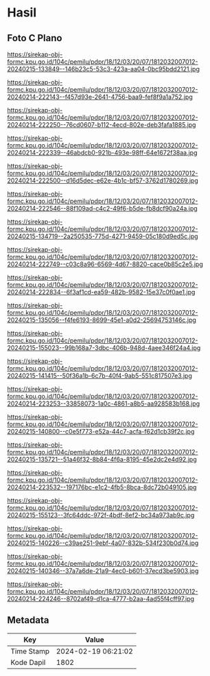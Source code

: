 # Hasil

## Foto C Plano

https://sirekap-obj-formc.kpu.go.id/104c/pemilu/pdpr/18/12/03/20/07/1812032007012-20240215-133849--146b23c5-53c3-423a-aa04-0bc95bdd2121.jpg

https://sirekap-obj-formc.kpu.go.id/104c/pemilu/pdpr/18/12/03/20/07/1812032007012-20240214-222143--f457d93e-2641-4756-baa9-fef8f9a1a752.jpg

https://sirekap-obj-formc.kpu.go.id/104c/pemilu/pdpr/18/12/03/20/07/1812032007012-20240214-222250--76cd0607-b112-4ecd-802e-deb3fafa1885.jpg

https://sirekap-obj-formc.kpu.go.id/104c/pemilu/pdpr/18/12/03/20/07/1812032007012-20240214-222339--46abdcb0-921b-493e-98ff-64e1672f38aa.jpg

https://sirekap-obj-formc.kpu.go.id/104c/pemilu/pdpr/18/12/03/20/07/1812032007012-20240214-222500--d16d5dec-e62e-4b1c-bf57-3762d1780269.jpg

https://sirekap-obj-formc.kpu.go.id/104c/pemilu/pdpr/18/12/03/20/07/1812032007012-20240214-222546--88f109ad-c4c2-49f6-b5de-fb8dcf90a24a.jpg

https://sirekap-obj-formc.kpu.go.id/104c/pemilu/pdpr/18/12/03/20/07/1812032007012-20240215-134719--2a250535-775d-4271-9459-05c180d9ed5c.jpg

https://sirekap-obj-formc.kpu.go.id/104c/pemilu/pdpr/18/12/03/20/07/1812032007012-20240214-222749--c03c8a96-6569-4d67-8820-cace0b85c2e5.jpg

https://sirekap-obj-formc.kpu.go.id/104c/pemilu/pdpr/18/12/03/20/07/1812032007012-20240214-222834--6f3af1cd-ea59-482b-9582-15e37c0f0ae1.jpg

https://sirekap-obj-formc.kpu.go.id/104c/pemilu/pdpr/18/12/03/20/07/1812032007012-20240215-135056--f4fe6193-8699-45e1-a0d2-25694753146c.jpg

https://sirekap-obj-formc.kpu.go.id/104c/pemilu/pdpr/18/12/03/20/07/1812032007012-20240215-155023--99b168a7-3dbc-406b-948d-4aee346f24a4.jpg

https://sirekap-obj-formc.kpu.go.id/104c/pemilu/pdpr/18/12/03/20/07/1812032007012-20240215-141415--50f36a1b-6c7b-40f4-9ab5-551c817507e3.jpg

https://sirekap-obj-formc.kpu.go.id/104c/pemilu/pdpr/18/12/03/20/07/1812032007012-20240214-223253--33858073-1a0c-4861-a8b5-aa928583b168.jpg

https://sirekap-obj-formc.kpu.go.id/104c/pemilu/pdpr/18/12/03/20/07/1812032007012-20240215-140800--c0e5f773-e52a-44c7-acfa-f62d1cb39f2c.jpg

https://sirekap-obj-formc.kpu.go.id/104c/pemilu/pdpr/18/12/03/20/07/1812032007012-20240215-135721--51a46f32-8b84-4f6a-8195-45e2dc2e4d92.jpg

https://sirekap-obj-formc.kpu.go.id/104c/pemilu/pdpr/18/12/03/20/07/1812032007012-20240214-223532--197176bc-e1c2-4fb5-8bca-8dc72b049105.jpg

https://sirekap-obj-formc.kpu.go.id/104c/pemilu/pdpr/18/12/03/20/07/1812032007012-20240215-155123--3fc64ddc-972f-4bdf-8ef2-bc34a973ab9c.jpg

https://sirekap-obj-formc.kpu.go.id/104c/pemilu/pdpr/18/12/03/20/07/1812032007012-20240215-140226--c39ae251-9ebf-4a07-832b-534f230b0d74.jpg

https://sirekap-obj-formc.kpu.go.id/104c/pemilu/pdpr/18/12/03/20/07/1812032007012-20240215-140346--37a7a6de-21a9-4ec0-b601-37ecd3be5903.jpg

https://sirekap-obj-formc.kpu.go.id/104c/pemilu/pdpr/18/12/03/20/07/1812032007012-20240214-224246--8702af49-d1ca-4777-b2aa-4ad55f4cff97.jpg


## Metadata

| Key        | Value               |
| ---------- | ------------------- |
| Time Stamp | 2024-02-19 06:21:02 |
| Kode Dapil | 1802                |



